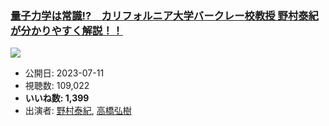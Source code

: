 ### [量子力学は常識!?　カリフォルニア大学バークレー校教授 野村泰紀が分かりやすく解説！！](https://www.youtube.com/watch?v=trSPzQTnot4)
[![](https://img.youtube.com/vi/trSPzQTnot4/sddefault.jpg)](https://www.youtube.com/watch?v=trSPzQTnot4)
-   公開日: 2023-07-11
-   視聴数: 109,022
-   **いいね数: 1,399**
-   出演者: [野村泰紀](/rehacq_fan/people/野村泰紀 "wikilink"), [高橋弘樹](/rehacq_fan/people/高橋弘樹 "wikilink")
